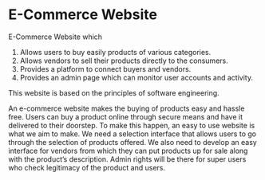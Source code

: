 # E-Commerce Website

E-Commerce Website which
1) Allows users to buy easily products of various categories.
2) Allows vendors to sell their products directly to the consumers.
3) Provides a platform to connect buyers and vendors.
4) Provides an admin page which can monitor user accounts and activity.

This website is based on the principles of software engineering.

An e-commerce website makes the buying of products easy and hassle free. Users can buy a product online through
secure means and have it delivered to their doorstep. To make this happen, an easy to use website is what we aim to
make. We need a selection interface that allows users to go through the selection of products offered. We also need to
develop an easy interface for vendors from which they can put products up for sale along with the product’s description.
Admin rights will be there for super users who check legitimacy of the product and users.
